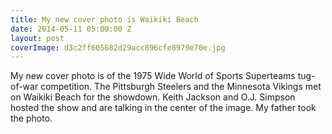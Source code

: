 ```yaml
---
title: My new cover photo is Waikiki Beach
date: 2014-05-11 05:00:00 Z
layout: post
coverImage: d3c2ff605682d29acc896cfe8979e70e.jpg
---
```


My new cover photo is of the 1975 Wide World of Sports Superteams tug-of-war competition. The Pittsburgh Steelers and the Minnesota Vikings met on Waikiki Beach for the showdown. Keith Jackson and O.J. Simpson hosted the show and are talking in the center of the image. My father took the photo.
